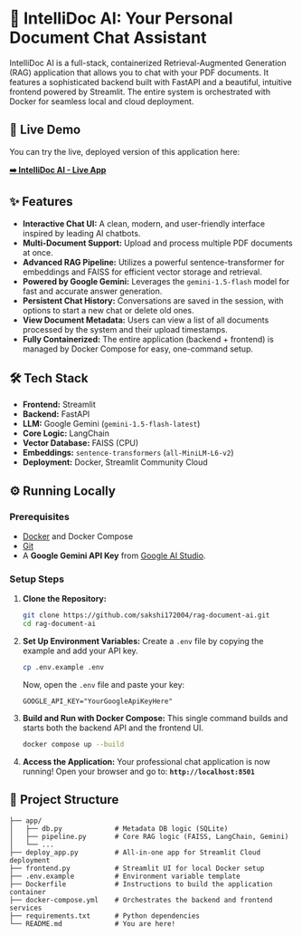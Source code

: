 # 🧠 IntelliDoc AI: Your Personal Document Chat Assistant

IntelliDoc AI is a full-stack, containerized Retrieval-Augmented Generation (RAG) application that allows you to chat with your PDF documents. It features a sophisticated backend built with FastAPI and a beautiful, intuitive frontend powered by Streamlit. The entire system is orchestrated with Docker for seamless local and cloud deployment.

## 🚀 Live Demo

You can try the live, deployed version of this application here:

[**➡️ IntelliDoc AI - Live App**](https://rag-document-ai-kohzfpsxs8nnlnthzmbqs4.streamlit.app)


## ✨ Features

- **Interactive Chat UI:** A clean, modern, and user-friendly interface inspired by leading AI chatbots.
- **Multi-Document Support:** Upload and process multiple PDF documents at once.
- **Advanced RAG Pipeline:** Utilizes a powerful sentence-transformer for embeddings and FAISS for efficient vector storage and retrieval.
- **Powered by Google Gemini:** Leverages the `gemini-1.5-flash` model for fast and accurate answer generation.
- **Persistent Chat History:** Conversations are saved in the session, with options to start a new chat or delete old ones.
- **View Document Metadata:** Users can view a list of all documents processed by the system and their upload timestamps.
- **Fully Containerized:** The entire application (backend + frontend) is managed by Docker Compose for easy, one-command setup.

## 🛠️ Tech Stack

- **Frontend:** Streamlit
- **Backend:** FastAPI
- **LLM:** Google Gemini (`gemini-1.5-flash-latest`)
- **Core Logic:** LangChain
- **Vector Database:** FAISS (CPU)
- **Embeddings:** `sentence-transformers` (`all-MiniLM-L6-v2`)
- **Deployment:** Docker, Streamlit Community Cloud

## ⚙️ Running Locally

### Prerequisites

- [Docker](https://www.docker.com/get-started) and Docker Compose
- [Git](https://git-scm.com/)
- A **Google Gemini API Key** from [Google AI Studio](https://aistudio.google.com/app/apikey).

### Setup Steps

1.  **Clone the Repository:**
    ```bash
    git clone https://github.com/sakshi172004/rag-document-ai.git
    cd rag-document-ai
    ```

2.  **Set Up Environment Variables:**
    Create a `.env` file by copying the example and add your API key.
    ```bash
    cp .env.example .env
    ```
    Now, open the `.env` file and paste your key:
    ```
    GOOGLE_API_KEY="YourGoogleApiKeyHere"
    ```

3.  **Build and Run with Docker Compose:**
    This single command builds and starts both the backend API and the frontend UI.
    ```bash
    docker compose up --build
    ```

4.  **Access the Application:**
    Your professional chat application is now running! Open your browser and go to:
    **`http://localhost:8501`**

## 📂 Project Structure

```rag-app/
├── app/
│   ├── db.py             # Metadata DB logic (SQLite)
│   ├── pipeline.py       # Core RAG logic (FAISS, LangChain, Gemini)
│   └── ...
├── deploy_app.py         # All-in-one app for Streamlit Cloud deployment
├── frontend.py           # Streamlit UI for local Docker setup
├── .env.example          # Environment variable template
├── Dockerfile            # Instructions to build the application container
├── docker-compose.yml    # Orchestrates the backend and frontend services
├── requirements.txt      # Python dependencies
└── README.md             # You are here!